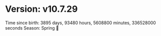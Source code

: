 # Version: v10.7.29
Time since birth: 3895 days, 93480 hours, 5608800 minutes, 336528000 seconds
Season: Spring 🌸
